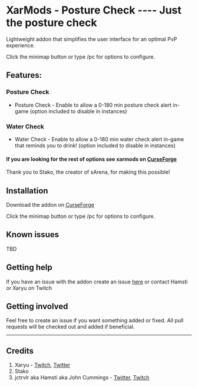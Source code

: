 # XarMods - Posture Check ---- Just the posture check

Lightweight addon that simplifies the user interface for an optimal PvP experience.

Click the minimap button or type /pc for options to configure.

## Features:
### Posture Check
* Posture Check - Enable to allow a 0-180 min posture check alert in-game (option included to disable in instances)

### Water Check
* Water Check - Enable to allow a 0-180 min water check alert in-game that reminds you to drink! (option included to disable in instances)

#### If you are looking for the rest of options see xarmods on [CurseForge](https://www.curseforge.com/wow/addons/xarmods)

Thank you to Stako, the creator of sArena, for making this possible!

## Installation

Download the addon on [CurseForge](https://www.curseforge.com/wow/addons/posturecheck)

Click the minimap button or type /pc for options to configure.

## Known issues

TBD

## Getting help

If you have an issue with the addon create an issue [here](https://github.com/jctrvlr/posturecheck/issues/new) or contact Hamsti or Xaryu on Twitch

## Getting involved

Feel free to create an issue if you want something added or fixed. All pull requests will be checked out and added if beneficial.

----

## Credits

1. Xaryu - [Twitch](https://twitch.tv/xaryu), [Twitter](https://twitter.com/xaryu)
2. Stako
3. jctrvlr aka Hamsti aka John Cummings - [Twitter](https://twitter.com/thehamsti), [Twitch](https://twitch.tv/hamsti)